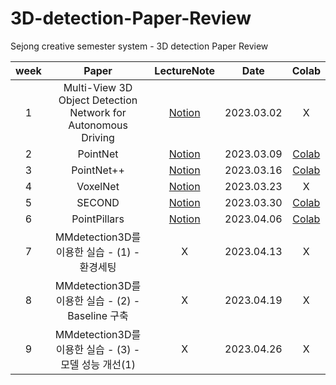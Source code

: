 # 3D-detection-Paper-Review
Sejong creative semester system - 3D detection Paper Review


| week | Paper                                                         | LectureNote                                                                                                                                                  | Date       | Colab                                                                                           |
|:---: |:-----------------:                                            |:---:                                                                                                                                                         |:---:       |:---:                                                                                            |
| 1    | Multi-View 3D Object Detection Network for Autonomous Driving | [Notion](https://complex-steed-18d.notion.site/Multi-View-3D-Object-Detection-Network-for-Autonomous-Driving-ab68cbd5293544be9aa87313a202b127)               | 2023.03.02 | X                                                                                               | 
| 2    | PointNet                                                      | [Notion](https://complex-steed-18d.notion.site/PointNet-Deep-Learning-on-Point-Sets-for-3D-Classification-and-Segmentation-a963692e92ef4fb88f95ab537c214f17) | 2023.03.09 | [Colab](https://colab.research.google.com/drive/12RQDCV7krZtfjwJ0B4bOEBnvnDHTu-k2?usp=sharing)  |
| 3    | PointNet++                                                    | [Notion](https://complex-steed-18d.notion.site/PointNet-Deep-Hierarchical-Feature-Learning-on-Point-Sets-in-a-Metric-Space-d5aed7dda59a4d5d8ff921af2d6b7d68) | 2023.03.16 |  [Colab](https://colab.research.google.com/drive/1VBug-sa_o5WuTqlM1kFMzkR2E9LyAnTH?usp=sharing) |
| 4    | VoxelNet                                                      | [Notion](https://complex-steed-18d.notion.site/VoxelNet-End-to-End-Learning-for-Point-Cloud-Based-3D-Object-Detection-4f4fec7009404ee99b9bca974f8e6135) | 2023.03.23 | X|
|5     | SECOND                                                        | [Notion](https://complex-steed-18d.notion.site/SECOND-Sparsely-Embedded-Convolutional-Detection-f1d409adbac6422ebc62151a50f6fcaf) | 2023.03.30 | [Colab](https://colab.research.google.com/drive/1EsZbhQS2KioxvkhRYleY217CU6gs3Uhe?usp=sharing) |
|6     | PointPillars             | [Notion](https://complex-steed-18d.notion.site/PointPillars-Fast-Encoders-for-Object-Detection-from-Point-Clouds-d3c3c4fa14b84e799106bdf5a0d17371) | 2023.04.06 | [Colab](https://colab.research.google.com/drive/13ZsG3wVFChIl0RNKwPrmd8r6CV9rtmo6?usp=sharing)
|7     | MMdetection3D를 이용한 실습 - (1) - 환경세팅             | X | 2023.04.13 | X
|8     | MMdetection3D를 이용한 실습 - (2) - Baseline 구축        | X | 2023.04.19 | X
|9     | MMdetection3D를 이용한 실습 - (3) - 모델 성능 개선(1)    | X | 2023.04.26 | X
